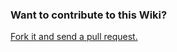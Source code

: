 ### Want to contribute to this Wiki?

[Fork it and send a pull request.](https://github.com/AlexTorresSk/cet-wiki)